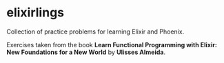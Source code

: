 # elixirlings
Collection of practice problems for learning Elixir and Phoenix.

Exercises taken from the book **Learn Functional Programming with Elixir: New Foundations for a New World** by **Ulisses Almeida**.
